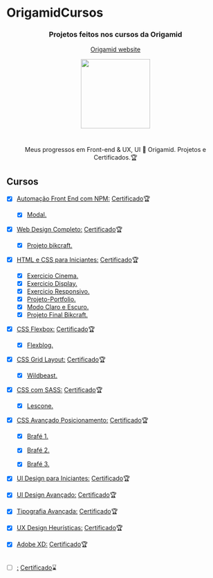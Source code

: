# OrigamidCursos


<h3 align="center"> Projetos feitos nos cursos da Origamid </h3>
<p align="center">
	<a href="https://www.origamid.com/">
		Origamid website 
	</a>
</p>

<div align="center">
	<img height="160px" src="https://user-images.githubusercontent.com/98053054/151735995-72fd203d-3849-4f6c-a50f-985e2bf12d30.png" />
</div>

#

<p align="center"> Meus progressos em Front-end & UX, UI 🐺 Origamid. Projetos e Certificados.🏆</p>

## Cursos
- [x] [Automação Front End com NPM:](https://github.com/GelcimarMoraes/OrigamidCursos/tree/main/Automa%C3%A7%C3%A3o-Front-End-com-NPM) [Certificado](https://www.origamid.com/certificate/ee1f8f60)🏆
	- [x] [Modal.](https://gelcimarmoraes.github.io/OrigamidCursos/Automação-Front-End-com-NPM/4-outras-automacoes/4-3-basico-git_arquivos/arquivo-inicial/index.html)
	
- [x] [Web Design Completo:](https://github.com/GelcimarMoraes/OrigamidCursos/tree/main/Web-Design-Completo) [Certificado](https://www.origamid.com/certificate/89cfeeda)🏆
	- [x] [Projeto bikcraft.](https://gelcimarmoraes.github.io/OrigamidCursos/Web-Design-Completo/3-codigo-do-projeto/bikcraft/index.html)

 - [x] [HTML e CSS para Iniciantes:](https://github.com/GelcimarMoraes/OrigamidCursos/tree/main/HTML-e-CSS-para-Iniciantes) [Certificado](https://www.origamid.com/certificate/f59ef12d)🏆
 
 	- [x] [Exercicio Cinema.](https://gelcimarmoraes.github.io/OrigamidCursos/HTML-e-CSS-para-Iniciantes/02-html-e-css-basico/html-exercicio/cinema/index.html)
 	- [x] [Exercicio Display.](https://gelcimarmoraes.github.io/OrigamidCursos/HTML-e-CSS-para-Iniciantes/02-html-e-css-basico/display-exercicio/index.html)
	- [x] [Exercicio Responsivo.](https://gelcimarmoraes.github.io/OrigamidCursos/HTML-e-CSS-para-Iniciantes/06-responsivo/responsivo-exercicio/index.html)
	- [x] [Projeto-Portfolio.](https://gelcimarmoraes.github.io/OrigamidCursos/HTML-e-CSS-para-Iniciantes/07-projeto-portfolio/portfolio-lobo/)
	- [x] [Modo Claro e Escuro.](https://gelcimarmoraes.github.io/OrigamidCursos/HTML-e-CSS-para-Iniciantes/09-mais-html-e-css/5-modo-claro-e-escuro/web-final/index.html)
	- [x] [Projeto Final Bikcraft.](https://gelcimarmoraes.github.io/OrigamidCursos/HTML-e-CSS-para-Iniciantes/13-otimizar-producao/bikcraft/index.html)
	
- [x] [CSS Flexbox:](https://github.com/GelcimarMoraes/OrigamidCursos/tree/main/CSS-Flexbox/flexblog) [Certificado](https://www.origamid.com/certificate/ab51819b)🏆
	- [x] [Flexblog.](https://gelcimarmoraes.github.io/OrigamidCursos/CSS-Flexbox/flexblog/index.html)
	
- [x] [CSS Grid Layout:](https://github.com/GelcimarMoraes/OrigamidCursos/tree/main/CSS-Grid-Layout/wildbeast) [Certificado](https://www.origamid.com/certificate/c8549f25)🏆
	- [x] [Wildbeast.](https://gelcimarmoraes.github.io/OrigamidCursos/CSS-Grid-Layout/wildbeast/index.html)

- [x] [CSS com SASS:](https://github.com/GelcimarMoraes/OrigamidCursos/tree/main/CSS-com-SASS) [Certificado](https://www.origamid.com/certificate/2b61ce72)🏆
	- [x] [Lescone.](https://gelcimarmoraes.github.io/OrigamidCursos/CSS-com-SASS/4-projeto-sass/lescone/index.html)

- [x] [CSS Avançado Posicionamento:](https://github.com/GelcimarMoraes/OrigamidCursos/tree/main/CSS-Avan%C3%A7ado-Posicionamento) [Certificado](https://www.origamid.com/certificate/c8fd3218)🏆
	- [x] [Brafé 1.](https://gelcimarmoraes.github.io/OrigamidCursos/CSS-Avançado-Posicionamento/puro-grid-flexbox-bootstrap/2-22-brafe-1-flexbox-responsivo_arquivos/brafe-1-flexbox/index.html)
	- [x] [Brafé 2.](https://gelcimarmoraes.github.io/OrigamidCursos/CSS-Avançado-Posicionamento/puro-grid-flexbox-bootstrap-2/3-10-brafe-2-flexbox_arquivos/brafe-2-flexbox-final/index.html)
	- [x] [Brafé 3.](https://gelcimarmoraes.github.io/OrigamidCursos/CSS-Avançado-Posicionamento/puro-flexbox-bootstrap-3/4-11-brafe-3-flexbox-produtos_arquivos/brafe-3-flexbox/index.html)
	

- [x] [UI Design para Iniciantes:](https://github.com/GelcimarMoraes/OrigamidCursos/tree/main/UI-Design-para-Iniciantes) [Certificado](https://www.origamid.com/certificate/932bab9b)🏆
- [x] [UI Design Avançado:](https://github.com/GelcimarMoraes/OrigamidCursos/tree/main/UI%20Design%20Avan%C3%A7ado) [Certificado](https://www.origamid.com/certificate/3aac3a06)🏆
- [x] [Tipografia Avançada:](https://github.com/GelcimarMoraes/OrigamidCursos/tree/main/Tipografia%20Avan%C3%A7ada) [Certificado](https://www.origamid.com/certificate/3482a540)🏆
- [x] [UX Design Heurísticas:](https://github.com/GelcimarMoraes/OrigamidCursos/tree/main/UX%20Design%20Heur%C3%ADsticas) [Certificado](https://www.origamid.com/certificate/4acb7c9d)🏆
- [x] [Adobe XD:](https://github.com/GelcimarMoraes/OrigamidCursos/tree/main/Adobe%20XD) [Certificado](https://www.origamid.com/certificate/0199ceb7)🏆
##
- [ ] [:]() [Certificado]():hourglass:
	
	
